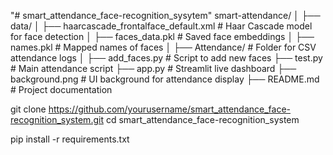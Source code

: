 "# smart_attendance_face-recognition_sysytem" 
smart-attendance/
│
├── data/
│   ├── haarcascade_frontalface_default.xml   # Haar Cascade model for face detection
│   ├── faces_data.pkl                        # Saved face embeddings
│   ├── names.pkl                             # Mapped names of faces
│
├── Attendance/                               # Folder for CSV attendance logs
│
├── add_faces.py                              # Script to add new faces
├── test.py                                   # Main attendance script
├── app.py                                    # Streamlit live dashboard
├── background.png                            # UI background for attendance display
├── README.md                                 # Project documentation


git clone https://github.com/yourusername/smart_attendance_face-recognition_system.git
cd smart_attendance_face-recognition_system


pip install -r requirements.txt



